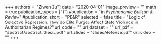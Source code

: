 +++
authors = ["Ziwen Zu"]
date = "2020-04-01"
image_preview = ""
math = true
publication_types = ["1"]
#publication = "In *Psychonomic Bulletin & Review*"
#publication_short = "PB&R"
selected = false
title = "Logic of Selective Repression: How do Elite Purges Affect State Violence in Authoritarian Regimes?"
url_code = ""
url_dataset = ""
url_pdf = "abstract/abstract_thesis.pdf"
url_slides = "slides/defense.pdf"
url_video = ""
+++
